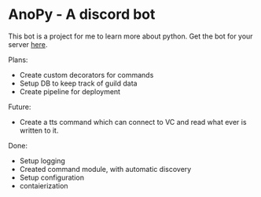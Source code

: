 # AnoPy - A discord bot

This bot is a project for me to learn more about python.
Get the bot for your server [here](https://discord.com/api/oauth2/authorize?client_id=1062042796871135282&permissions=3213376&scope=bot).

Plans:

- Create custom decorators for commands
- Setup DB to keep track of guild data
- Create pipeline for deployment

Future:

- Create a tts command which can connect to VC and read what ever is written to it.

Done:

- Setup logging
- Created command module, with automatic discovery
- Setup configuration
- contaierization
